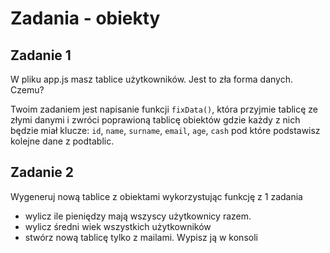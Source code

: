 # Zadania - obiekty

## Zadanie 1

W pliku app.js masz tablice użytkowników. Jest to zła forma danych. Czemu?

Twoim zadaniem jest napisanie funkcji `fixData()`, która
przyjmie tablicę ze złymi danymi i zwróci poprawioną tablicę obiektów
gdzie każdy z nich będzie miał klucze: `id`, `name`, `surname`, `email`, `age`, `cash` pod które podstawisz kolejne dane z podtablic.

## Zadanie 2

Wygeneruj nową tablice z obiektami wykorzystując funkcję z 1 zadania

- wylicz ile pieniędzy mają wszyscy użytkownicy razem.
- wylicz średni wiek wszystkich użytkowników
- stwórz nową tablicę tylko z mailami. Wypisz ją w konsoli
